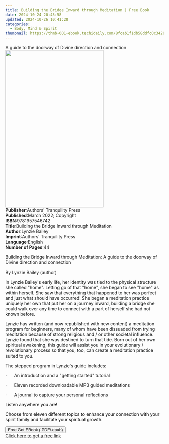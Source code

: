 ```yaml
---
title: Building the Bridge Inward through Meditation | Free Book
date: 2024-10-24 20:45:58
updated: 2024-10-26 10:41:28
categories:
  - Body, Mind & Spirit
thumbnail: https://thmb-001-ebook.techidaily.com/8fcab1f1db58ddfc0c3428630b06ab2ca810369a1fad5b584b7e2cb8e629bf31.jpg
---
```

<main id="book-container">
  <div class="flex flex-col">
    <div class="book-brief flex-1 py-6 px-4 sm:p-6 md:py-10 md:px-8">
      <!-- brief-->
      <div class="book-brief-main">
        A guide to the doorway of Divine direction and connection
      </div>
    </div>
    <div
      class="book-meta-info flex-1 grid gap-4 col-start-1 col-end-3 row-start-1 sm:mb-6 sm:grid-cols-4 lg:gap-6 lg:col-start-2 lg:row-end-6 lg:row-span-6 lg:mb-0"
    >
      <div
        class="book-meta-info-left place-content-center mt-4 p-4 text-sm leading-6 col-start-2 col-span-2 dark:text-slate-400"
      >
        <img
          class="w-full h-500 object-cover rounded-lg sm:h-255 sm:col-span-2 lg:col-span-full"
          src="https://img-001-ebook.techidaily.com/faa8ae92e6465588587a035249610c8848be3094bd14c2db37fb20e131b40c4e.jpg"
          alt=""
          width="312"
          height="500"
        />
      </div>
      <div
        class="book-meta-info-right mt-2 col-start-1 row-start-2 col-span-3 self-center"
      >
        <!-- meta data  -->
        <div class="flex flex-col px-4 md:px-8">
          <div class="flex-1">
            <strong>Publisher</strong>:<span class="px-2"
              >Authors&#39; Tranquility Press</span
            >
          </div>
          <div class="flex-1">
            <strong>Published</strong>:<span class="px-2"
              >March 2022; Copyright</span
            >
          </div>
          <div class="flex-1">
            <strong>ISBN</strong>:<span class="px-2">9781957546742</span>
          </div>
          <div class="flex-1">
            <strong>Title</strong>:<span class="px-2"
              >Building the Bridge Inward through Meditation</span
            >
          </div>
          <div class="flex-1">
            <strong>Author</strong>:<span class="px-2">Lynzie Bailey</span>
          </div>
          <div class="flex-1">
            <strong>Imprint</strong>:<span class="px-2"
              >Authors&#39; Tranquility Press</span
            >
          </div>
          <div class="flex-1">
            <strong>Language</strong>:<span class="px-2">English</span>
          </div>
          <div class="flex-1">
            <strong>Number of Pages</strong>:<span class="px-2">44</span>
          </div>
        </div>
      </div>
    </div>
    <div class="book-description flex-1 py-6 px-4 sm:p-6 md:py-10 md:px-8">
      <div class="book-description-main">
        <div accordion-content="" id="description">
          <p>
            Building the Bridge Inward through Meditation: A guide to the
            doorway of Divine direction and connection
          </p>
          <p>By Lynzie Bailey (author)</p>
          <p>
            <span style="color: rgb(15, 17, 17)"
              >In Lynzie Bailey's early life, her identity was tied to the
              physical structure she called "home". Letting go of that "home",
              she began to see "home" as within herself. She saw that everything
              that happened to her was perfect and just what should have
              occurred! She began a meditation practice uniquely her own that
              put her on a journey inward, building a bridge she could walk over
              any time to connect with a part of herself she had not known
              before.</span
            >
          </p>
          <p>
            <span style="color: rgb(15, 17, 17)"
              >Lynzie has written (and now republished with new content) a
              meditation program for beginners, many of whom have been dissuaded
              from trying meditation because of strong religious and / or other
              societal influence. Lynzie found that she was destined to turn
              that tide. Born out of her own spiritual awakening, this guide
              will assist you in your evolutionary / revolutionary process so
              that you, too, can create a meditation practice suited to you.
            </span>
          </p>
          <p>The stepped program in Lynzie's guide includes:</p>
          <p>
            ·&nbsp;&nbsp;&nbsp;&nbsp;&nbsp;&nbsp;An introduction and a "getting
            started" tutorial
          </p>
          <p>
            ·&nbsp;&nbsp;&nbsp;&nbsp;&nbsp;&nbsp;Eleven recorded downloadable
            MP3 guided meditations
          </p>
          <p>
            ·&nbsp;&nbsp;&nbsp;&nbsp;&nbsp;&nbsp;A journal to capture your
            personal reflections
          </p>
          <p>
            <span style="color: rgb(0, 0, 0)">Listen anywhere you are!</span>
          </p>
          <p>
            <span style="color: rgb(0, 0, 0)"
              >Choose from eleven different topics to enhance your connection
              with your spirit family and facilitate your spiritual
              growth.</span
            >
          </p>
        </div>
        <div class="accordion-fader"></div>
      </div>
    </div>
    <div class="book-excerpts flex-1 py-6 px-4 sm:p-6 md:py-10 md:px-8"></div>
    <div
      class="book-about-author flex-1 py-6 px-4 sm:p-6 md:py-10 md:px-8"
    ></div>
    <div class="book-free-get flex-1 py-6 px-4 sm:p-6 md:py-10 md:px-8">
      <button
        id="btn-free-get"
        class="bg-blue-500 hover:bg-blue-700 text-white font-bold py-2 px-4 rounded"
      >
        Free Get EBook (.PDF/.epub)
      </button>
      <div id="countdown-display" class="px-2 text-lg mt-2"></div>
      <a
        id="free-link"
        class="hidden bg-blue-500 hover:bg-blue-700 text-white font-bold py-2 px-4 rounded"
        href="https://www.ebooks.com/en-us/book/210561581/building-the-bridge-inward-through-meditation/lynzie-bailey/"
        target="_blank"
        >Click here to get a free link</a
      >
    </div>
    <script>
      let countdownTime = 0;
      let countdownInterval = null;
      document
        .getElementById('btn-free-get')
        .addEventListener('click', startCountdown);
      function startCountdown() {
        countdownTime = new Date().getTime() + 60000 * 3;
        countdownInterval = setInterval(updateCountdown, 1000);
        document.getElementById('btn-free-get').disabled = true;
        document
          .getElementById('btn-free-get')
          .classList.add('bg-gray-500', 'cursor-not-allowed');
      }
      function updateCountdown() {
        let currentTime = new Date().getTime();
        let timeLeft = countdownTime - currentTime;
        let secondsLeft = Math.floor(timeLeft / 1000);
        document.getElementById('countdown-display').innerHTML =
          `Remaining time: ${secondsLeft} seconds.`;
        if (secondsLeft <= 0) {
          clearInterval(countdownInterval);
          document.getElementById('btn-free-get').classList.add('hidden');
          document.getElementById('free-link').classList.remove('hidden');
          document.getElementById('countdown-display').innerHTML = '';
        }
      }
    </script>
  </div>
</main>

